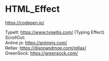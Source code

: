 # HTML_Effect

https://codepen.io/

TypeIt: https://www.typeitjs.com/ (Typing Effect) <br>
ScrollOut: <br>
Anime.js: https://animejs.com/ <br>
Rellax: https://dixonandmoe.com/rellax/ <br>
GreenSock: https://greensock.com/ <br>
